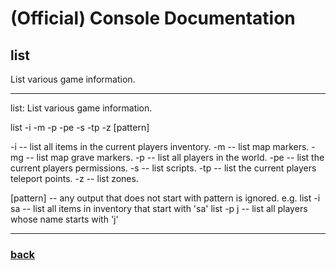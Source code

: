 
# (Official) Console Documentation

## list

List various game information.

___

list: List various game information.

list -i -m -p -pe -s -tp -z [pattern]

-i   -- list all items in the current players inventory.
-m   -- list map markers.
-mg  -- list map grave markers.
-p   -- list all players in the world.
-pe  -- list the current players permissions.
-s   -- list scripts.
-tp  -- list the current players teleport points.
-z   -- list zones.

[pattern] -- any output that does not start with pattern is ignored. 
             e.g. list -i sa  -- list all items in inventory that start with 'sa'
                  list -p j  -- list all players whose name starts with 'j'

___

### [back](../commands)